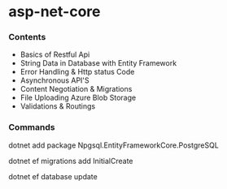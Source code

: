# asp-net-core

### Contents

- Basics of Restful Api
- String Data in Database with Entity Framework
- Error Handling & Http status Code
- Asynchronous API'S
- Content Negotiation & Migrations
- File Uploading Azure Blob Storage
- Validations & Routings

### Commands
 dotnet add package Npgsql.EntityFrameworkCore.PostgreSQL

 dotnet ef migrations add InitialCreate

 dotnet ef database update




